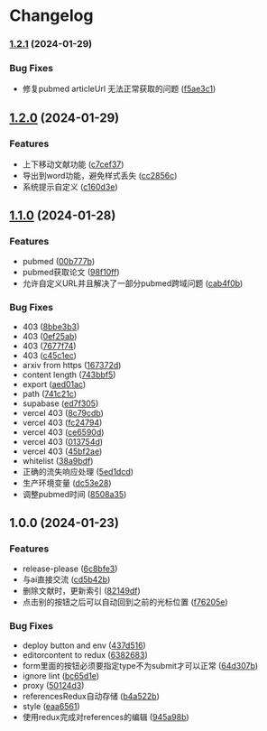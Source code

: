# Changelog

### [1.2.1](https://www.github.com/14790897/paper-ai/compare/v1.2.0...v1.2.1) (2024-01-29)


### Bug Fixes

* 修复pubmed articleUrl 无法正常获取的问题 ([f5ae3c1](https://www.github.com/14790897/paper-ai/commit/f5ae3c1ff456bdb6131a8c39b1d04d0ee2094db7))

## [1.2.0](https://www.github.com/14790897/paper-ai/compare/v1.1.0...v1.2.0) (2024-01-29)


### Features

* 上下移动文献功能 ([c7cef37](https://www.github.com/14790897/paper-ai/commit/c7cef370d0568c7bc1a4df798e624bc4494344d2))
* 导出到word功能，避免样式丢失 ([cc2856c](https://www.github.com/14790897/paper-ai/commit/cc2856ceb21532fa1bd8d36b78b028fd627aa726))
* 系统提示自定义 ([c160d3e](https://www.github.com/14790897/paper-ai/commit/c160d3e6af970911e0f0163e0ab2979bdf79b8ad))

## [1.1.0](https://www.github.com/14790897/paper-ai/compare/v1.0.0...v1.1.0) (2024-01-28)


### Features

* pubmed ([00b777b](https://www.github.com/14790897/paper-ai/commit/00b777b634c4ff04dbc7e6ad51e16767a366481e))
* pubmed获取论文 ([98f10ff](https://www.github.com/14790897/paper-ai/commit/98f10ff10a02767993137feebd322e2e8df3dc0e))
* 允许自定义URL并且解决了一部分pubmed跨域问题 ([cab4f0b](https://www.github.com/14790897/paper-ai/commit/cab4f0bf0123569f8fa4e98d9a0ca32a4c8c9547))


### Bug Fixes

* 403 ([8bbe3b3](https://www.github.com/14790897/paper-ai/commit/8bbe3b3646f9b83ac5383f1b82ea1e5195d7d7d4))
* 403 ([0ef25ab](https://www.github.com/14790897/paper-ai/commit/0ef25abfc0294f202ef8b9237d20ae6a4eae7cbb))
* 403 ([7677f74](https://www.github.com/14790897/paper-ai/commit/7677f745e60887974dbe997f1c672936064f4c7d))
* 403 ([c45c1ec](https://www.github.com/14790897/paper-ai/commit/c45c1eca7f22e12659a7c5880149c56fa2615bae))
* arxiv from https ([167372d](https://www.github.com/14790897/paper-ai/commit/167372d93cfe1408254261087acb4e739a53480c))
* content length ([743bbf5](https://www.github.com/14790897/paper-ai/commit/743bbf56d6edf5048230baf2e8d0742dfab72034))
* export ([aed01ac](https://www.github.com/14790897/paper-ai/commit/aed01ac80ce3ed736da1df10db93310554555cb8))
* path ([741c21c](https://www.github.com/14790897/paper-ai/commit/741c21c99921f5d6d4dc0ec7d54c0c16d66d45ff))
* supabase ([ed7f305](https://www.github.com/14790897/paper-ai/commit/ed7f3052f7fabd8409d277fc820aaf69bbb5597c))
* vercel 403 ([8c79cdb](https://www.github.com/14790897/paper-ai/commit/8c79cdb43bfd741dc6365cef5aad16308c902747))
* vercel 403 ([fc24794](https://www.github.com/14790897/paper-ai/commit/fc24794874393057217cd58aa2f7114abd8bf153))
* vercel 403 ([ce6590d](https://www.github.com/14790897/paper-ai/commit/ce6590d1f8e6cffac7b469dae29e8eed6ba7580b))
* vercel 403 ([013754d](https://www.github.com/14790897/paper-ai/commit/013754d35168b022a2e47caefe4d0f23703ff897))
* vercel 403 ([45bf2ae](https://www.github.com/14790897/paper-ai/commit/45bf2aee788d401c3152eba1faca48f2a835b4ce))
* whitelist ([38a9bdf](https://www.github.com/14790897/paper-ai/commit/38a9bdf78a0d25f79ae47eb864e8c361935c4fe3))
* 正确的流失响应处理 ([5ed1dcd](https://www.github.com/14790897/paper-ai/commit/5ed1dcdb51d01b36373d64cdfb5285eebee774be))
* 生产环境变量 ([dc53e28](https://www.github.com/14790897/paper-ai/commit/dc53e286989dadae808cc88ca57d27efe4c330d7))
* 调整pubmed时间 ([8508a35](https://www.github.com/14790897/paper-ai/commit/8508a352520c2328da1e77b0525bdd17941c7c1c))

## 1.0.0 (2024-01-23)


### Features

* release-please ([6c8bfe3](https://www.github.com/14790897/paper-ai/commit/6c8bfe3e7cd43fdc08b4933f7b3dd4a7c68abf80))
* 与ai直接交流 ([cd5b42b](https://www.github.com/14790897/paper-ai/commit/cd5b42bed67b32918458d4815d8f5aabf71743a6))
* 删除文献时，更新索引 ([82149df](https://www.github.com/14790897/paper-ai/commit/82149dfa5d4a394e6db7685d73f79cd3d4120846))
* 点击别的按钮之后可以自动回到之前的光标位置 ([f76205e](https://www.github.com/14790897/paper-ai/commit/f76205ec8fe77abecadc24396e621a8f3dc6b6fc))


### Bug Fixes

* deploy button and env ([437d516](https://www.github.com/14790897/paper-ai/commit/437d5169cb9d4fdbc6ebd22cf84cf5ddcceb8a71))
* editorcontent to redux ([6382683](https://www.github.com/14790897/paper-ai/commit/6382683f91dcbeb3cad3293f9be5ec6705f457b3))
* form里面的按钮必须要指定type不为submit才可以正常 ([64d307b](https://www.github.com/14790897/paper-ai/commit/64d307bbdc2eeb41b83ebd0d52cef15955e45bc4))
* ignore lint ([bc65d1e](https://www.github.com/14790897/paper-ai/commit/bc65d1e11c597133bc492c2f6928133c6b4215b8))
* proxy ([50124d3](https://www.github.com/14790897/paper-ai/commit/50124d35bd170f9e996f403fe00a89d570c2be1f))
* referencesRedux自动存储 ([b4a522b](https://www.github.com/14790897/paper-ai/commit/b4a522b3b8bffcbe718e4d60bbdfc73cf41024a1))
* style ([eaa6561](https://www.github.com/14790897/paper-ai/commit/eaa65616c22451a085080cee7713ef3817483dae))
* 使用redux完成对references的编辑 ([945a98b](https://www.github.com/14790897/paper-ai/commit/945a98b2ed97640b6c95e0c316829b415826b306))

